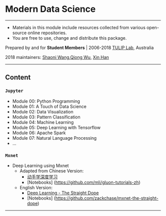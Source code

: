 # Modern Data Science 

---
- Materials in this module include resources collected from various open-source online repositories.
- You are free to use, change and distribute this package.

Prepared by and for 
**Student Members** |
2006-2018 [TULIP Lab](http://www.tulip.org.au), Australia

2018 maintainers: [Shaoni Wang](https://github.com/ShaoniWang),[Qiong Wu](https://github.com/qwutulip), [Xin Han](https://github.com/xhan97)

---

## Content

### `Jupyter`

* Module 00: Python Programming
* Module 01: A Touch of Data Science
* Module 02: Data Visualization
* Module 03: Pattern Classification
* Module 04: Machine Learning
* Module 05: Deep Learning with Tensorflow
* Module 06: Apache Spark
* Module 07: Natural Language Processing
* ...

### `Mxnet` 

* Deep Learning using Mxnet
    * Adapted from Chinese Version: 
        * [动手学深度学习](https://zh.gluon.ai) 
        * [Notebooks] (https://github.com/mli/gluon-tutorials-zh)
    * English Version:
        * [Deep Learning - The Straight Dope](http://gluon.mxnet.io)
        * [Notebooks] (https://github.com/zackchase/mxnet-the-straight-dope)
---
